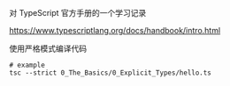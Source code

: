 对 TypeScript 官方手册的一个学习记录

https://www.typescriptlang.org/docs/handbook/intro.html

使用严格模式编译代码

```shell
# example
tsc --strict 0_The_Basics/0_Explicit_Types/hello.ts
```
